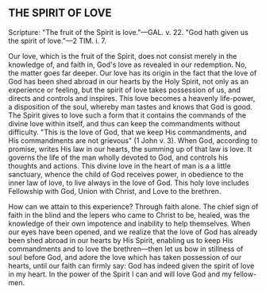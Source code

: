 ## THE SPIRIT OF LOVE ##

Scripture: "The fruit of the Spirit is love."—GAL. v. 22. "God hath given us the spirit of love."—2 TIM. i. 7.



Our love, which is the fruit of the Spirit, does not consist merely in the knowledge of, and faith in, God's love as revealed in our redemption. No, the matter goes far deeper. Our love has its origin in the fact that the love of God has been shed abroad in our hearts by the Holy Spirit, not only as an experience or feeling, but the spirit of love takes possession of us, and directs and controls and inspires. This love becomes a heavenly life-power, a disposition of the soul, whereby man tastes and knows that God is good. The Spirit gives to love such a form that it contains the commands of the divine love within itself, and thus can keep the commandments without difficulty. "This is the love of God, that we keep His commandments, and His commandments are not grievous" (1 John v. 3). When God, according to promise, writes His law in our hearts, the summing up of that law is love. It governs the life of the man wholly devoted to God, and controls his thoughts and actions. This divine love in the heart of man is a a little sanctuary, whence the child of God receives power, in obedience to the inner law of love, to live always in the love of God. This holy love includes Fellowship with God, Union with Christ, and Love to the brethren.



How can we attain to this experience? Through faith alone. The chief sign of faith in the blind and the lepers who came to Christ to be, healed, was the knowledge of their own impotence and inability to help themselves. When our eyes have been opened, and we realize that the love of God has already been shed abroad in our hearts by His Spirit, enabling us to keep His commandments and to love the brethren—then let us bow in stillness of soul before God, and adore the love which has taken possession of our hearts, until our faith can firmly say: God has indeed given the spirit of love in my heart. In the power of the Spirit I can and will love God and my fellow-men.

